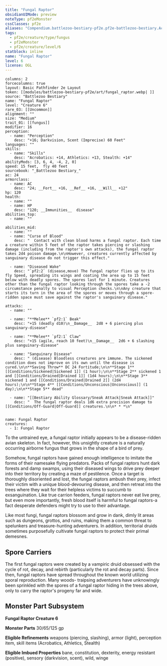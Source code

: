 ```yaml
---
title: "Fungal Raptor"
obsidianUIMode: preview
noteType: pf2eMonster
cssClasses: pf2e
aliases: "Compendium.battlezoo-bestiary-pf2e.pf2e-battlezoo-bestiary.Actor.FqJ8j8UyNZASISlQ" 
tags:
  - pf2e/creature/type/fungus
  - pf2eMonster
  - pf2e/creature/level/6
statblock: inline
name: "Fungal Raptor"
level: 6
license: OGL
---
```


```statblock
columns: 2
forcecolumns: true
layout: Basic Pathfinder 2e Layout
token: [[modules/battlezoo-bestiary-pf2e/art/fungal_raptor.webp| ]]
source: "Battlezoo Bestiary"
name: "Fungal Raptor"
level: "Creature 6"
rare_03: [[Uncommon]]
alignment: ""
size: "Medium"
trait_01: [[fungus]]
modifier: 16
perception:
  - name: "Perception"
    desc: "+16; Darkvision, Scent (Imprecise) 60 Feet"
languages: ""
skills:
  - name: "Skills"
    desc: "Acrobatics: +14, Athletics: +13, Stealth: +14"
abilityMods: [3, 6, 4, -4, 2, 0]
speed: 15 feet,  fly 40 feet
sourcebook: "_Battlezoo Bestiary_"
ac: 24
armorclass:
  - name: AC
    desc: "24; __Fort__ +16, __Ref__ +16, __Will__ +12"
hp: 120
health:
  - name: ""
  - name: HP
    desc: "120; __Immunities__  disease"
abilities_top:
  - name: ""

abilities_mid:
  - name: ""
  - name: "Curse of Blood"
    desc: "  Contact with clean blood harms a fungal raptor. Each time a creature within 5 feet of the raptor takes piercing or slashing damage (including from the raptor's own attacks), the fungal raptor takes 2d4 poison damage.\n\nHowever, creatures currently affected by sanguinary disease do not trigger this effect."

  - name: "Diseased Wake"
    desc: "`pf2:2` (disease,move) The fungal raptor flies up to its fly Speed, spreading its wings and coating the area up to 15 feet below with deadly spores. The spores last for 1 minute. Creatures other than the fungal raptor looking through the spores take a -2 circumstance penalty to visual Perception checks.\n\nAny creature that starts its turn in the area of the spores or moves through a spore-ridden space must save against the raptor's sanguinary disease."

attacks:
  - name: ""

  - name: "**Melee** `pf2:1` Beak"
    desc: "+15 (deadly d10)\n__Damage__  2d8 + 6 piercing plus sanguinary-disease"

  - name: "**Melee** `pf2:1` Claw"
    desc: "+15 (agile, reach 10 feet)\n__Damage__  2d6 + 6 slashing plus sanguinary-disease"

  - name: "Sanguinary Disease"
    desc: " (disease) Bloodless creatures are immune. The sickened condition does not improve on its own until the disease is cured.\n\n**Saving Throw** DC 24 Fortitude;\n\n**Stage 1** [[Conditions/Sickened|Sickened 1]] (1 hour);\n\n**Stage 2** sickened 1 and [[Conditions/Drained|Drained 1]] (1d4 hours);\n\n**Stage 3** sickened 1 and [[Conditions/Drained|Drained 2]] (2d4 hours);\n\n**Stage 4** [[Conditions/Unconscious|Unconscious]] (1 day);\n\n**Stage 5** dead"

  - name: "[[Bestiary Ability Glossary/Sneak Attack|Sneak Attack]]"
    desc: "  The fungal raptor deals 1d6 extra precision damage to [[Conditions/Off-Guard|Off-Guard]] creatures.\n\n* * *\n"
 
```

```encounter-table
name: Fungal Raptor
creatures:
  - 1: Fungal Raptor
```



To the untrained eye, a fungal raptor initially appears to be a disease-ridden avian skeleton. In fact, however, this unsightly creature is a naturally occurring airborne fungus that grows in the shape of a bird of prey.

Somehow, fungal raptors have gained enough intelligence to imitate the forms of their namesake flying predators. Packs of fungal raptors hunt dark forests and damp swamps, using their diseased wings to drive prey deeper into their territory by creating a maze of pestilence. Once a target is thoroughly disoriented and lost, the fungal raptors ambush their prey, infect their victim with a unique blood-devouring disease, and then retreat into the trees where they wait for their helpless victims to succumb to exsanguination. Like true carrion feeders, fungal raptors never eat live prey, but even more importantly, fresh blood itself is harmful to fungal raptors-a fact desperate defenders might try to use to their advantage.

Like most fungi, fungal raptors blossom and grow in dank, dimly lit areas such as dungeons, grottos, and ruins, making them a common threat to spelunkers and treasure-hunting adventurers. In addition, territorial druids sometimes purposefully cultivate fungal raptors to protect their primal demesnes.

## Spore Carriers

The first fungal raptors were created by a vampiric druid obsessed with the cycle of rot, decay, and rebirth (particularly the rot and decay parts). Since then, fungal raptors have spread throughout the known world utilizing sporal reproduction. Many woods- traipsing adventurers have unknowingly been sprinkled with the spores of a fungal raptor hiding in the trees above, only to carry the raptor's progeny far and wide.

## Monster Part Subsystem

**Fungal Raptor Creature 6**

**Monster Parts** 30/65/125 gp

**Eligible Refinements** weapons (piercing, slashing), armor (light), perception item, skill items (Acrobatics, Athletics, Stealth)

**Eligible Imbued Properties** bane, constitution, dexterity, energy resistant (positive), sensory (darkvision, scent), wild, winge
